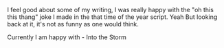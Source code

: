 I feel good about some of my writing, I was really happy with the "oh this this thang" joke I made in the that time of the year script. 
	Yeah But looking back at it, it's not as funny as one would think. 

Currently I am happy with - Into the Storm
